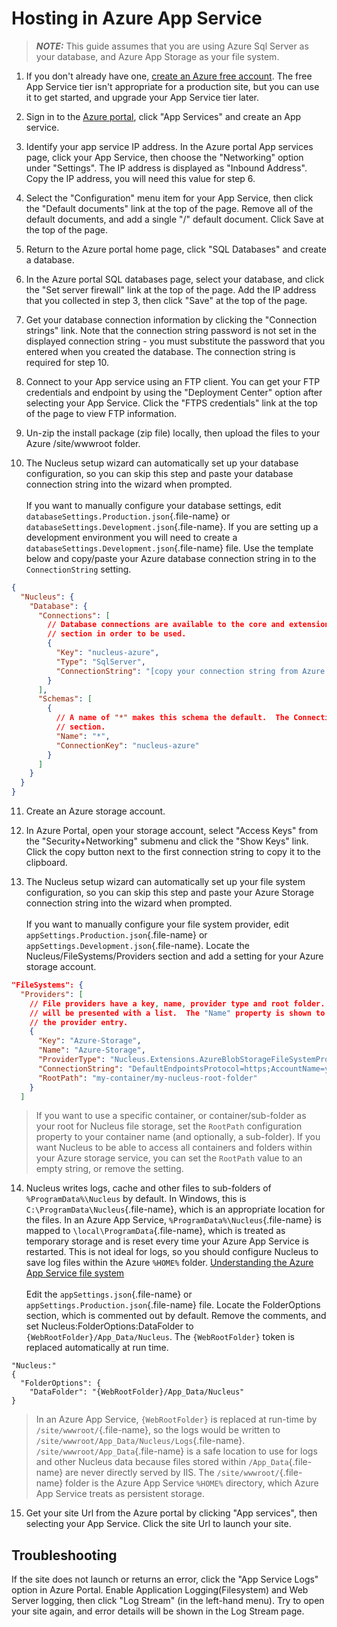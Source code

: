 # Hosting in Azure App Service 
> **_NOTE:_**   This guide assumes that you are using Azure Sql Server as your database, and Azure App Storage as your file system.  

1.  If you don't already have one, [create an Azure free account](https://azure.microsoft.com/en-au/free). The free App Service tier isn't 
appropriate for a production site, but you can use it to get started, and upgrade your App Service tier later.

2.  Sign in to the [Azure portal](https://portal.azure.com/), click "App Services" and create an App service.

3.  Identify your app service IP address.  In the Azure portal App services page, click your App Service, then choose the 
"Networking" option under "Settings".  The IP address is displayed as "Inbound Address".  Copy the IP address, you will need this 
value for step 6.

4.  Select the "Configuration" menu item for your App Service, then click the "Default documents" link at the top of the 
page.  Remove all of the default documents, and add a single "/" default document.  Click Save at the top of the page.

5.  Return to the Azure portal home page, click "SQL Databases" and create a database.

6.  In the Azure portal SQL databases page, select your database, and click the "Set server firewall" link at the top of the 
page.  Add the IP address that you collected in step 3, then click "Save" at the top of the page.

7.  Get your database connection information by clicking the "Connection strings" link.  Note that the connection string 
password is not set in the displayed connection string - you must substitute the password that you entered when you created the
database.  The connection string is required for step 10.

8.  Connect to your App service using an FTP client.  You can get your FTP credentials and endpoint by using the 
"Deployment Center" option after selecting your App Service.  Click the "FTPS credentials" link at the top of the page to view 
FTP information.

9.  Un-zip the install package (zip file) locally, then upload the files to your Azure /site/wwwroot folder.

10.  The Nucleus setup wizard can automatically set up your database configuration, so you can skip this step and paste your database connection string 
into the wizard when prompted.  
\
If you want to manually configure your database settings, edit `databaseSettings.Production.json`{.file-name} 
or `databaseSettings.Development.json`{.file-name}.  If you are setting up a development environment you will need to create a 
`databaseSettings.Development.json`{.file-name} file.  Use the template below and copy/paste your Azure database connection string in to 
the `ConnectionString` setting. 
```json
{
  "Nucleus": {
    "Database": {
      "Connections": [
        // Database connections are available to the core and extensions, but must be configured in the Schemas 
        // section in order to be used.
        {
          "Key": "nucleus-azure",
          "Type": "SqlServer",
          "ConnectionString": "[copy your connection string from Azure Portal]"
        }
      ],
      "Schemas": [
        {
          // A name of "*" makes this schema the default.  The ConnectionKey value must match a Key from the Connections
          // section.
          "Name": "*",
          "ConnectionKey": "nucleus-azure"
        }
      ]
    }
  }
}
```

11.  Create an Azure storage account.

12.  In Azure Portal, open your storage account, select "Access Keys" from the "Security+Networking" submenu and click the "Show Keys"
link.  Click the copy button next to the first connection string to copy it to the clipboard.

13.  The Nucleus setup wizard can automatically set up your file system configuration, so you can skip this step and paste your Azure Storage 
connection string into the wizard when prompted.  
\
If you want to manually configure your file system provider, edit `appSettings.Production.json`{.file-name} or `appSettings.Development.json`{.file-name}. 
Locate the Nucleus/FileSystems/Providers section and add a setting for your Azure storage account.  
```json
"FileSystems": {
  "Providers": [
    // File providers have a key, name, provider type and root folder.  You can specify multiple file providers, and the user
    // will be presented with a list.  The "Name" property is shown to the user.  Each entry has a key which uniquely identifies 
    // the provider entry.
    {
      "Key": "Azure-Storage",
      "Name": "Azure-Storage",
      "ProviderType": "Nucleus.Extensions.AzureBlobStorageFileSystemProvider.FileSystemProvider,Nucleus.Extensions.AzureBlobStorageFileSystemProvider",
      "ConnectionString": "DefaultEndpointsProtocol=https;AccountName=your-account-name;AccountKey=your-account-key;EndpointSuffix=core.windows.net",
      "RootPath": "my-container/my-nucleus-root-folder"
    }
  ]
```

> If you want to use a specific container, or container/sub-folder as your root for Nucleus file storage, set the `RootPath` configuration 
property to your container name (and optionally, a sub-folder).  If you want Nucleus to be able to access all containers and 
folders within your Azure storage service, you can set the `RootPath` value to an empty string, or remove the setting. 

14.  Nucleus writes logs, cache and other files to sub-folders of `%ProgramData%\Nucleus` by default.  In Windows, this 
is `C:\ProgramData\Nucleus`{.file-name}, which is an appropriate location for the files.  In an Azure App Service, 
`%ProgramData%\Nucleus`{.file-name} is mapped to `\local\ProgramData`{.file-name}, which is treated as temporary storage 
and is reset every time your Azure App Service is restarted.  This is not ideal for logs, so you should configure Nucleus 
to save log files within the Azure `%HOME%` folder.  [Understanding the Azure App Service file system](https://github.com/projectkudu/kudu/wiki/Understanding-the-Azure-App-Service-file-system)  
\
Edit the `appSettings.json`{.file-name} or `appSettings.Production.json`{.file-name} file.  Locate the FolderOptions section, 
which is commented out by default.  Remove the comments, and set Nucleus:FolderOptions:DataFolder to 
`{WebRootFolder}/App_Data/Nucleus`.  The `{WebRootFolder}` token is replaced automatically at run time.  

```
"Nucleus:" 
{
  "FolderOptions": {
    "DataFolder": "{WebRootFolder}/App_Data/Nucleus"
}
```  
> In an Azure App Service, `{WebRootFolder}` is replaced at run-time by `/site/wwwroot/`{.file-name}, so the logs would be written to 
`/site/wwwroot/App_Data/Nucleus/Logs`{.file-name}.  `/site/wwwroot/App_Data`{.file-name} is a safe location to use for logs and 
other Nucleus data because files stored within `/App_Data`{.file-name} are never directly served by IIS.  The 
`/site/wwwroot/`{.file-name} folder is the Azure App Service `%HOME%` directory, which Azure App Service treats as persistent 
storage.  

15.  Get your site Url from the Azure portal by clicking "App services", then selecting your App Service.  Click the site Url to 
launch your site.

## Troubleshooting
If the site does not launch or returns an error, click the "App Service Logs" option in Azure Portal.  Enable 
Application Logging(Filesystem) and Web Server logging, then click "Log Stream" (in the left-hand menu).  Try to open your site
again, and error details will be shown in the Log Stream page.